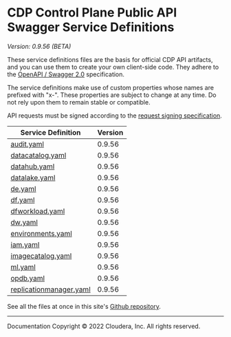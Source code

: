 # CDP Control Plane Public API Swagger Service Definitions

*Version: 0.9.56 (BETA)*

These service definitions files are the basis for official CDP API artifacts,
and you can use them to create your own client-side code. They adhere to the
[OpenAPI / Swagger 2.0](https://swagger.io/specification/v2/) specification.

The service definitions make use of custom properties whose names are prefixed
with "x-". These properties are subject to change at any time. Do not rely upon
them to remain stable or compatible.

API requests must be signed according to the
[request signing specification](request_signing.md).

| Service Definition | Version |
| --- | --- |
| [audit.yaml](./audit.yaml) | 0.9.56 |
| [datacatalog.yaml](./datacatalog.yaml) | 0.9.56 |
| [datahub.yaml](./datahub.yaml) | 0.9.56 |
| [datalake.yaml](./datalake.yaml) | 0.9.56 |
| [de.yaml](./de.yaml) | 0.9.56 |
| [df.yaml](./df.yaml) | 0.9.56 |
| [dfworkload.yaml](./dfworkload.yaml) | 0.9.56 |
| [dw.yaml](./dw.yaml) | 0.9.56 |
| [environments.yaml](./environments.yaml) | 0.9.56 |
| [iam.yaml](./iam.yaml) | 0.9.56 |
| [imagecatalog.yaml](./imagecatalog.yaml) | 0.9.56 |
| [ml.yaml](./ml.yaml) | 0.9.56 |
| [opdb.yaml](./opdb.yaml) | 0.9.56 |
| [replicationmanager.yaml](./replicationmanager.yaml) | 0.9.56 |

See all the files at once in this site's
[Github repository](https://github.com/cloudera/cdp-dev-docs/tree/master/api-docs/swagger).

----

Documentation Copyright © 2022 Cloudera, Inc. All rights reserved.

